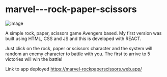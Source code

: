 
# marvel---rock-paper-scissors
![image](https://user-images.githubusercontent.com/85759378/161845820-c9c133f4-738e-4d04-8040-8b77badc6e33.png)

A simple rock, paper, scissors game Avengers based. My first version was built using HTML, CSS and JS and this is developed with REACT. 

Just click on the rock, paper or scissors character and the system will random an enemy character to battle with you.
The first to arrive to 5 victories will win the battle!

Link to app deployed
https://marvel-rockpaperscissors.web.app/
